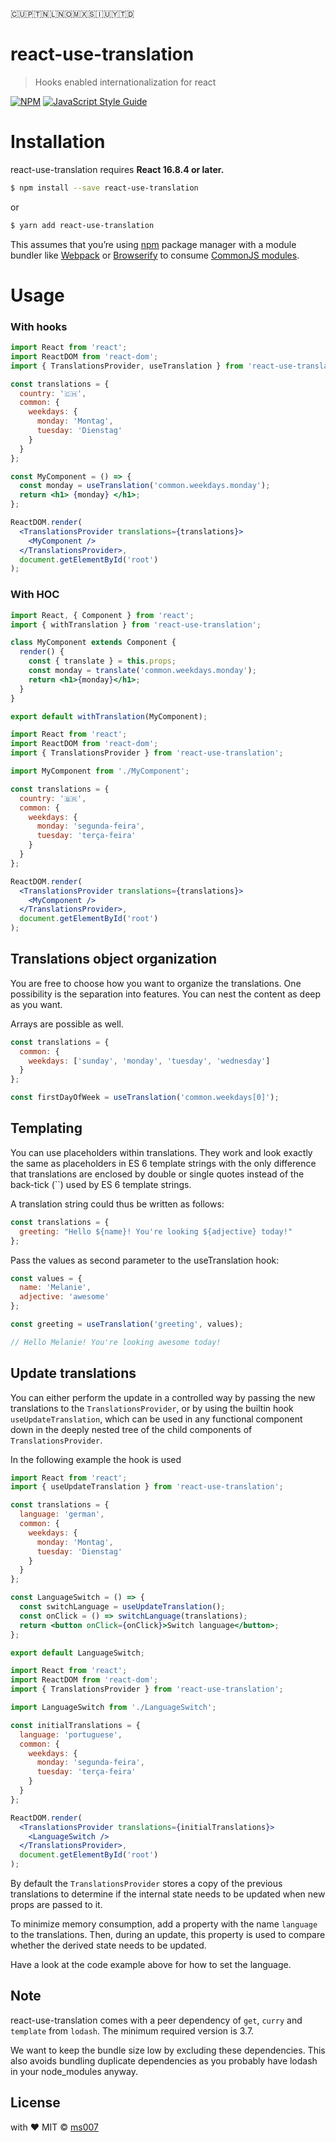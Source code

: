🇨🇺🇵🇹🇳🇱🇳🇴🇲🇽🇸🇮🇺🇾🇹🇩

# react-use-translation

> Hooks enabled internationalization for react

[![NPM](https://img.shields.io/npm/v/react-use-translation.svg)](https://www.npmjs.com/package/react-use-translation) [![JavaScript Style Guide](https://img.shields.io/badge/code_style-standard-brightgreen.svg)](https://standardjs.com)

# Installation

react-use-translation requires **React 16.8.4 or later.**

```bash
$ npm install --save react-use-translation
```

or

```bash
$ yarn add react-use-translation
```

This assumes that you’re using [npm](http://npmjs.com/) package manager
with a module bundler like [Webpack](https://webpack.js.org/) or
[Browserify](http://browserify.org/) to consume [CommonJS
modules](https://webpack.js.org/api/module-methods/#commonjs).

# Usage

### **With hooks**

```jsx
import React from 'react';
import ReactDOM from 'react-dom';
import { TranslationsProvider, useTranslation } from 'react-use-translation';

const translations = {
  country: '🇨🇭',
  common: {
    weekdays: {
      monday: 'Montag',
      tuesday: 'Dienstag'
    }
  }
};

const MyComponent = () => {
  const monday = useTranslation('common.weekdays.monday');
  return <h1> {monday} </h1>;
};

ReactDOM.render(
  <TranslationsProvider translations={translations}>
    <MyComponent />
  </TranslationsProvider>,
  document.getElementById('root')
);
```

### **With HOC**

```jsx
import React, { Component } from 'react';
import { withTranslation } from 'react-use-translation';

class MyComponent extends Component {
  render() {
    const { translate } = this.props;
    const monday = translate('common.weekdays.monday');
    return <h1>{monday}</h1>;
  }
}

export default withTranslation(MyComponent);
```

```jsx
import React from 'react';
import ReactDOM from 'react-dom';
import { TranslationsProvider } from 'react-use-translation';

import MyComponent from './MyComponent';

const translations = {
  country: '🇧🇷',
  common: {
    weekdays: {
      monday: 'segunda-feira',
      tuesday: 'terça-feira'
    }
  }
};

ReactDOM.render(
  <TranslationsProvider translations={translations}>
    <MyComponent />
  </TranslationsProvider>,
  document.getElementById('root')
);
```

## Translations object organization

You are free to choose how you want to organize the translations.
One possibility is the separation into features. You can nest the content as deep as you want.

Arrays are possible as well.

```js
const translations = {
  common: {
    weekdays: ['sunday', 'monday', 'tuesday', 'wednesday']
  }
};
```

```js
const firstDayOfWeek = useTranslation('common.weekdays[0]');
```

## Templating

You can use placeholders within translations. They work and look exactly the same as placeholders in ES 6 template strings with the only difference that translations are enclosed by double or single quotes instead of the back-tick (``) used by ES 6 template strings.

A translation string could thus be written as follows:

```js
const translations = {
  greeting: "Hello ${name}! You're looking ${adjective} today!"
};
```

Pass the values as second parameter to the useTranslation hook:

```js
const values = {
  name: 'Melanie',
  adjective: 'awesome'
};

const greeting = useTranslation('greeting', values);

// Hello Melanie! You're looking awesome today!
```

## Update translations

You can either perform the update in a controlled way by passing the new translations to the `TranslationsProvider`, or by using the builtin hook `useUpdateTranslation`, which can be used in any functional component down in the deeply nested tree of the child components of `TranslationsProvider`.

In the following example the hook is used

```jsx
import React from 'react';
import { useUpdateTranslation } from 'react-use-translation';

const translations = {
  language: 'german',
  common: {
    weekdays: {
      monday: 'Montag',
      tuesday: 'Dienstag'
    }
  }
};

const LanguageSwitch = () => {
  const switchLanguage = useUpdateTranslation();
  const onClick = () => switchLanguage(translations);
  return <button onClick={onClick}>Switch language</button>;
};

export default LanguageSwitch;
```

```jsx
import React from 'react';
import ReactDOM from 'react-dom';
import { TranslationsProvider } from 'react-use-translation';

import LanguageSwitch from './LanguageSwitch';

const initialTranslations = {
  language: 'portuguese',
  common: {
    weekdays: {
      monday: 'segunda-feira',
      tuesday: 'terça-feira'
    }
  }
};

ReactDOM.render(
  <TranslationsProvider translations={initialTranslations}>
    <LanguageSwitch />
  </TranslationsProvider>,
  document.getElementById('root')
);
```

By default the `TranslationsProvider` stores a copy of the previous translations to determine if the internal state needs to be updated when new props are passed to it.

To minimize memory consumption, add a property with the name `language` to the translations. Then, during an update, this property is used to compare whether the derived state needs to be updated.

Have a look at the code example above for how to set the language.

## Note

react-use-translation comes with a peer dependency of `get`, `curry` and `template` from `lodash`. The minimum required version is 3.7.

We want to keep the bundle size low by excluding these dependencies. This also avoids bundling duplicate dependencies as you probably have lodash in your node_modules anyway.

## License

with ❤ MIT © [ms007](https://github.com/ms007)
